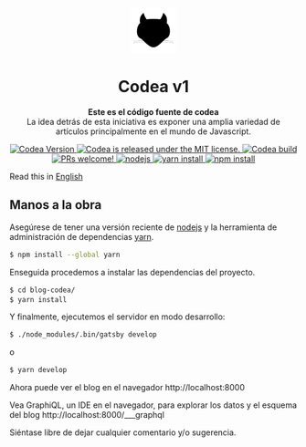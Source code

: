 <p align="center">
  <a href="https://codea.com.mx">
    <img alt="Gatsby" src="src/static/img/favicon.png" width="80" />
  </a>
</p>
<h1 align="center">
  Codea v1
</h1>

<p align="center">
  <strong>Este es el código fuente de codea</strong><br>
  La idea detrás de esta iniciativa es exponer una amplia variedad de artículos principalmente en el mundo de Javascript.
</p>

<p align="center">
  <a href="https://gitlab.com/codea_/codea">
    <img src="https://img.shields.io/badge/codea-v1.0.0-blue.svg?longCache=true&style=flat-square" alt="Codea Version" />
  </a>
  <a href="LICENSE">
    <img src="https://img.shields.io/badge/license-MIT-lightgrey.svg?longCache=true&style=flat-square" alt="Codea is released under the MIT license." />
  </a>
  <a href="https://gitlab.com/codea_/codea/-/jobs">
    <img src="https://gitlab.com/codea_/codea/badges/develop/build.svg" alt="Codea build" />
  </a>
  <a href="https://gitlab.com/codea_/codea/merge_requests">
    <img src="https://img.shields.io/badge/prs-welcome-blue.svg?longCache=true&style=flat-square" alt="PRs welcome!" />
  </a>
  <a href="(https://nodejs.org">
    <img src="https://img.shields.io/badge/node-%3E%3D9.x-brightgreen.svg?longCache=true&style=flat-square" alt="nodejs" />
  </a>
  <a href="https://yarnpkg.com/en/docs/install">
    <img src="https://img.shields.io/badge/yarn-%3E%3D%201.10.x-blue.svg?longCache=true&style=flat-square" alt="yarn install" />
  </a>
  <a href="https://docs.npmjs.com/getting-started/installing-node">
    <img src="https://img.shields.io/badge/npm-%3E%3D%206.x-red.svg?longCache=true&style=flat-square" alt="npm install" />
  </a>
</p>

Read this in [English](README.md)

## Manos a la obra

Asegúrese de tener una versión reciente de [nodejs](https://nodejs.org) y la
herramienta de administración de dependencias [yarn](https://yarnpkg.com).

```sh
$ npm install --global yarn
```

Enseguida procedemos a instalar las dependencias del proyecto.

```sh
$ cd blog-codea/
$ yarn install
```

Y finalmente, ejecutemos el servidor en modo desarrollo:

```sh
$ ./node_modules/.bin/gatsby develop
```

o

```sh
$ yarn develop
```

Ahora puede ver el blog en el navegador http://localhost:8000

Vea GraphiQL, un IDE en el navegador, para explorar los datos y el esquema del
blog http://localhost:8000/___graphql

Siéntase libre de dejar cualquier comentario y/o sugerencia.
